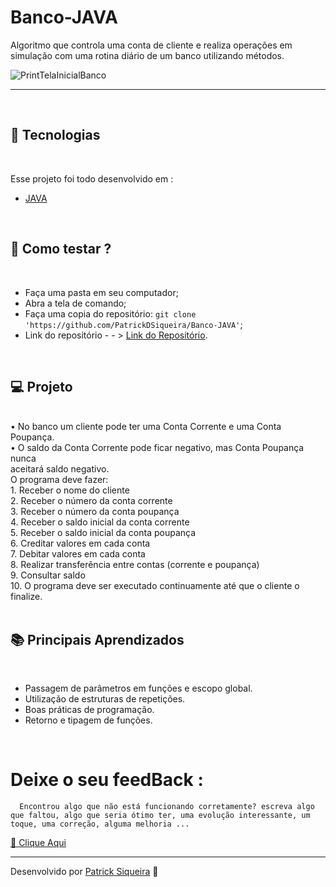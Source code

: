 # Banco-JAVA

Algoritmo que controla uma conta de cliente e realiza operações em simulação com uma rotina diário de um banco utilizando métodos.

  ![PrintTelaInicialBanco](img)
  - - - 
<br/>

## 🧪 Tecnologias

<br/>

Esse projeto foi todo desenvolvido em :

- [JAVA](https://www.java.com/pt-BR/)
<br/>

## 🤔 Como testar ? 

<br/>

- Faça uma pasta em seu computador;
- Abra a tela de comando;
- Faça uma copia do repositório: `git clone 'https://github.com/PatrickDSiqueira/Banco-JAVA'`;
- Link do repositório - - >  [Link do Repositório](https://github.com/PatrickDSiqueira/Banco-JAVA).

<br/>

 ## 💻 Projeto

<br/>
• No banco um cliente pode ter uma Conta Corrente e uma Conta Poupança.<br/>
• O saldo da Conta Corrente pode ficar negativo, mas Conta Poupança nunca <br/>
aceitará saldo negativo.<br/>
O programa deve fazer:<br/>
1. Receber o nome do cliente<br/>
2. Receber o número da conta corrente<br/>
3. Receber o número da conta poupança<br/>
4. Receber o saldo inicial da conta corrente<br/>
5. Receber o saldo inicial da conta poupança<br/>
6. Creditar valores em cada conta<br/>
7. Debitar valores em cada conta<br/>
8. Realizar transferência entre contas (corrente e poupança)<br/>
9. Consultar saldo<br/>
10. O programa deve ser executado continuamente até que o cliente o finalize.<br/>
<br/>

## 📚 Principais Aprendizados 

<br/>

  - Passagem de parâmetros em funções e escopo global.
  - Utilização de estruturas de repetições.
  - Boas práticas de programação.
  - Retorno e tipagem de funções.

 <br/>

 # Deixe o seu feedBack :
  
      Encontrou algo que não está funcionando corretamente? escreva algo que faltou, algo que seria ótimo ter, uma evolução interessante, um toque, uma correção, alguma melhoria ...

  [📩 Clique Aqui](https://docs.google.com/forms/d/e/1FAIpQLSe0X0D7jhd8E5txlW69WCqxZFgGhguLiK6Oi4Rsip8Na4bgcg/viewform?usp=sf_link)

---

Desenvolvido por [Patrick Siqueira](https://linktr.ee/patrick.siqueira) 💙

